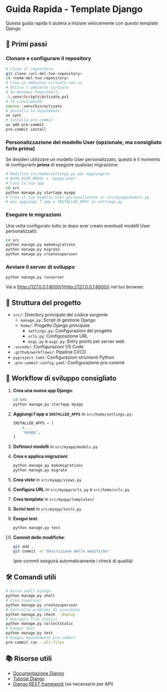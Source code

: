 # Guida Rapida - Template Django

Questa guida rapida ti aiuterà a iniziare velocemente con questo template Django.

## 🚀 Primi passi

### Clonare e configurare il repository

```bash
# Clona il repository
git clone <url-del-tuo-repository>
cd <nome-del-tuo-repository>
# Crea un ambiente virtuale con uv
# Attiva l'ambiente virtuale
# In Windows PowerShell:
.\.venv\Scripts\Activate.ps1
# In Linux/macOS:
source .venv/bin/activate
# Installa le dipendenze
uv sync
# Installa pre-commit
uv add pre-commit
pre-commit install
```

### Personalizzazione del modello User (opzionale, ma consigliato farlo prima)

Se desideri utilizzare un modello User personalizzato, questo è il momento di configurarlo **prima** di eseguire qualsiasi migrazione:

```bash
# Modifica src/home/settings.py per aggiungere:
# AUTH_USER_MODEL = 'myapp.User'
# Crea la tua app
cd src
python manage.py startapp myapp
# Crea il tuo modello User personalizzato in src/myapp/models.py
# poi aggiungi l'app a INSTALLED_APPS in settings.py
```

### Eseguire le migrazioni

Una volta configurato tutto (e dopo aver creato eventuali modelli User personalizzati):

```bash
cd src
python manage.py makemigrations
python manage.py migrate
python manage.py createsuperuser
```

### Avviare il server di sviluppo

```bash
python manage.py runserver
```

Vai a [http://127.0.0.1:8000/](http://127.0.0.1:8000/) nel tuo browser.

## 📁 Struttura del progetto

- `src/`: Directory principale del codice sorgente
  - `manage.py`: Script di gestione Django
  - `home/`: Progetto Django principale
    - `settings.py`: Configurazioni del progetto
    - `urls.py`: Configurazione URL
    - `wsgi.py` e `asgi.py`: Entry points per server web
- `.vscode/`: Configurazioni VS Code
- `.github/workflows/`: Pipeline CI/CD
- `pyproject.toml`: Configurazioni strumenti Python
- `.pre-commit-config.yaml`: Configurazione pre-commit

## 🔄 Workflow di sviluppo consigliato

1. **Crea una nuova app Django**:

   ```bash
   cd src
   python manage.py startapp myapp
   ```

2. **Aggiungi l'app a `INSTALLED_APPS`** in `src/home/settings.py`:

   ```python
   INSTALLED_APPS = [
       # ...
       'myapp',
   ]
   ```

3. **Definisci modelli** in `src/myapp/models.py`
4. **Crea e applica migrazioni**:

   ```bash
   python manage.py makemigrations
   python manage.py migrate
   ```

5. **Crea viste** in `src/myapp/views.py`
6. **Configura URL** in `src/myapp/urls.py` e `src/home/urls.py`
7. **Crea template** in `src/myapp/templates/`
8. **Scrivi test** in `src/myapp/tests.py`
9. **Esegui test**:

   ```bash
   python manage.py test
   ```

10. **Commit delle modifiche**:

    ```bash
    git add .
    git commit -m "Descrizione delle modifiche"
    ```

    (pre-commit eseguirà automaticamente i check di qualità)

## 🛠️ Comandi utili

```bash
# Avvia shell Django
python manage.py shell
# Crea superuser
python manage.py createsuperuser
# Controlla problemi di sicurezza
python manage.py check --deploy
# Raccogli file statici
python manage.py collectstatic
# Esegui test
python manage.py test
# Esegui manualmente pre-commit
pre-commit run --all-files
```

## 📚 Risorse utili

- [Documentazione Django](https://docs.djangoproject.com/)
- [Tutorial Django](https://docs.djangoproject.com/en/5.2/intro/tutorial01/)
- [Django REST framework](https://www.django-rest-framework.org/) (se necessario per API)

